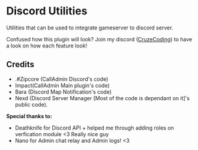 # Discord Utilities
Utilities that can be used to integrate gameserver to discord server.

Confused how this plugin will look? Join my discord ([CruzeCoding](https://discord.gg/XfYf62a)) to have a look on how each feature look!

## Credits
* .#Zipcore (CallAdmin Discord's code)
* Impact(CallAdmin Main plugin's code)
* Bara (Discord Map Notification's code)
* Nexd (Discord Server Manager [Most of the code is dependant on it]'s public code).

**Special thanks to:**
* Deathknife for Discord API + helped me through adding roles on verfication module <3 Really nice guy
* Nano for Admin chat relay and Admin logs! <3
